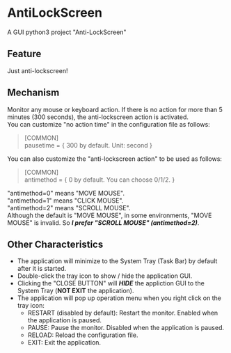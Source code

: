 # AntiLockScreen
A GUI python3 project "Anti-LockScreen"

## Feature
Just anti-lockscreen!

## Mechanism
Monitor any mouse or keyboard action. If there is no action for more than 5 minutes (300 seconds), the anti-lockscreen action is activated.  
You can customize "no action time" in the configuration file as follows:
> \[COMMON\]  
> pausetime = \{ 300 by default. Unit: second \}

You can also customize the "anti-lockscreen action" to be used as follows:
> \[COMMON\]  
> antimethod = \{ 0 by default. You can choose 0/1/2. \}

"antimethod=0" means "MOVE MOUSE".  
"antimethod=1" means "CLICK MOUSE".  
"antimethod=2" means "SCROLL MOUSE".  
Although the default is "MOVE MOUSE", in some environments, "MOVE MOUSE" is invalid. So **_I prefer "SCROLL MOUSE" (antimethod=2)_**.  

## Other Characteristics
* The application will minimize to the System Tray (Task Bar) by default after it is started.
* Double-click the tray icon to show / hide the application GUI.
* Clicking the "CLOSE BUTTON" will **_HIDE_** the appliction GUI to the System Tray (**NOT EXIT** the application).
* The application will pop up operation menu when you right click on the tray icon:
    * RESTART (disabled by default): Restart the monitor. Enabled when the application is paused.
    * PAUSE: Pause the monitor. Disabled when the application is paused.
    * RELOAD: Reload the configuration file.
    * EXIT: Exit the application.